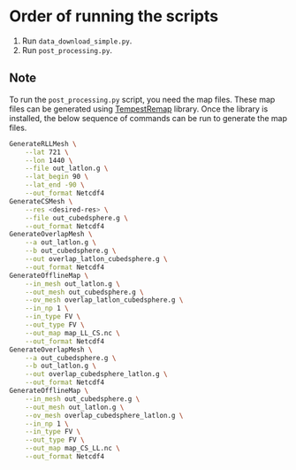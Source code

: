 # Order of running the scripts

1. Run `data_download_simple.py`.
2. Run `post_processing.py`.

## Note

To run the `post_processing.py` script, you need the map files.
These map files can be generated using
[TempestRemap](https://github.com/ClimateGlobalChange/tempestremap) library.
Once the library is installed, the below sequence of commands can be run to generate the
map files.

```bash
GenerateRLLMesh \
    --lat 721 \
    --lon 1440 \
    --file out_latlon.g \
    --lat_begin 90 \
    --lat_end -90 \
    --out_format Netcdf4
GenerateCSMesh \
    --res <desired-res> \
    --file out_cubedsphere.g \
    --out_format Netcdf4
GenerateOverlapMesh \
    --a out_latlon.g \
    --b out_cubedsphere.g \
    --out overlap_latlon_cubedsphere.g \
    --out_format Netcdf4
GenerateOfflineMap \
    --in_mesh out_latlon.g \
    --out_mesh out_cubedsphere.g \
    --ov_mesh overlap_latlon_cubedsphere.g \
    --in_np 1 \
    --in_type FV \
    --out_type FV \
    --out_map map_LL_CS.nc \
    --out_format Netcdf4
GenerateOverlapMesh \
    --a out_cubedsphere.g \
    --b out_latlon.g \
    --out overlap_cubedsphere_latlon.g \
    --out_format Netcdf4
GenerateOfflineMap \
    --in_mesh out_cubedsphere.g \
    --out_mesh out_latlon.g \
    --ov_mesh overlap_cubedsphere_latlon.g \
    --in_np 1 \
    --in_type FV \
    --out_type FV \
    --out_map map_CS_LL.nc \
    --out_format Netcdf4
```
